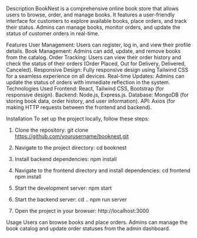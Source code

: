 Description
BookNest is a comprehensive online book store that allows users to browse, order, and manage books. It features a user-friendly interface for customers to explore available books, place orders, and track their status. Admins can manage books, monitor orders, and update the status of customer orders in real-time.

Features
User Management: Users can register, log in, and view their profile details.
Book Management: Admins can add, update, and remove books from the catalog.
Order Tracking: Users can view their order history and check the status of their orders (Order Placed, Out for Delivery, Delivered, Canceled).
Responsive Design: Fully responsive design using Tailwind CSS for a seamless experience on all devices.
Real-time Updates: Admins can update the status of orders with immediate reflection in the system.
Technologies Used
Frontend: React, Tailwind CSS, Bootstrap (for responsive design).
Backend: Node.js, Express.js.
Database: MongoDB (for storing book data, order history, and user information).
API: Axios (for making HTTP requests between the frontend and backend).

Installation
To set up the project locally, follow these steps:

1. Clone the repository:
   git clone https://github.com/yourusername/booknest.git

2. Navigate to the project directory:
   cd booknest

3. Install backend dependencies:
   npm install

4. Navigate to the frontend directory and install dependencies:
    cd frontend
    npm install

5. Start the development server:
    npm start

6. Start the backend server:
    cd ..
    npm run server

7. Open the project in your browser:
    http://localhost:3000

Usage
Users can browse books and place orders.
Admins can manage the book catalog and update order statuses from the admin dashboard.
